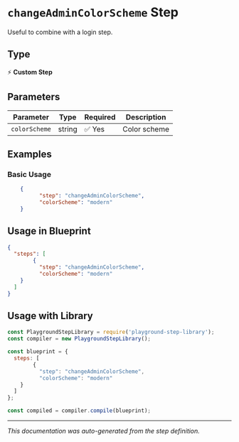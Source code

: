 # `changeAdminColorScheme` Step

Useful to combine with a login step.

## Type
⚡ **Custom Step**

## Parameters

| Parameter | Type | Required | Description |
|-----------|------|----------|-------------|
| `colorScheme` | string | ✅ Yes | Color scheme |


## Examples

### Basic Usage
```json
    {
          "step": "changeAdminColorScheme",
          "colorScheme": "modern"
    }
```

## Usage in Blueprint

```json
{
  "steps": [
        {
          "step": "changeAdminColorScheme",
          "colorScheme": "modern"
    }
  ]
}
```

## Usage with Library

```javascript
const PlaygroundStepLibrary = require('playground-step-library');
const compiler = new PlaygroundStepLibrary();

const blueprint = {
  steps: [
        {
          "step": "changeAdminColorScheme",
          "colorScheme": "modern"
    }
  ]
};

const compiled = compiler.compile(blueprint);
```



---

*This documentation was auto-generated from the step definition.*
